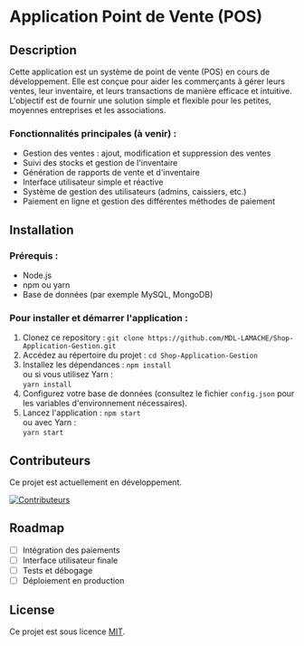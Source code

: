 # Application Point de Vente (POS)

## Description

Cette application est un système de point de vente (POS) en cours de développement. Elle est conçue pour aider les commerçants à gérer leurs ventes, leur inventaire, et leurs transactions de manière efficace et intuitive. L'objectif est de fournir une solution simple et flexible pour les petites, moyennes entreprises et les associations.

### Fonctionnalités principales (à venir) :
- Gestion des ventes : ajout, modification et suppression des ventes
- Suivi des stocks et gestion de l'inventaire
- Génération de rapports de vente et d'inventaire
- Interface utilisateur simple et réactive
- Système de gestion des utilisateurs (admins, caissiers, etc.)
- Paiement en ligne et gestion des différentes méthodes de paiement

## Installation

### Prérequis :
- Node.js
- npm ou yarn
- Base de données (par exemple MySQL, MongoDB)

### Pour installer et démarrer l'application :
1. Clonez ce repository :
   `git clone https://github.com/MDL-LAMACHE/Shop-Application-Gestion.git`
2. Accédez au répertoire du projet :
   `cd Shop-Application-Gestion`
3. Installez les dépendances :
   `npm install`  
   ou si vous utilisez Yarn :  
   `yarn install`
4. Configurez votre base de données (consultez le fichier `config.json` pour les variables d'environnement nécessaires).
5. Lancez l'application :
   `npm start`  
   ou avec Yarn :  
   `yarn start`

## Contributeurs

Ce projet est actuellement en développement.

[![Contributeurs](https://contrib.rocks/image?repo=MDL-LAMACHE/Shop-Application-Gestion)](https://github.com/MDL-LAMACHE/Shop-Application-Gestion/graphs/contributors)
## Roadmap

- [ ] Intégration des paiements
- [ ] Interface utilisateur finale
- [ ] Tests et débogage
- [ ] Déploiement en production

## License

Ce projet est sous licence [MIT](https://opensource.org/licenses/MIT).
